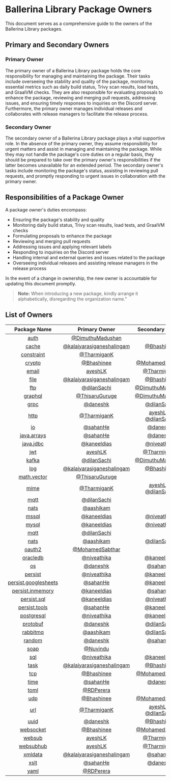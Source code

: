 # Ballerina Library Package Owners

This document serves as a comprehensive guide to the owners of the Ballerina Library packages.

## Primary and Secondary Owners

### Primary Owner

The primary owner of a Ballerina Library package holds the core responsibility for managing and maintaining the package. Their tasks include overseeing the stability and quality of the package, monitoring essential metrics such as daily build status, Trivy scan results, load tests, and GraalVM checks. They are also responsible for evaluating proposals to enhance the package, reviewing and merging pull requests, addressing issues, and ensuring timely responses to inquiries on the Discord server. Furthermore, the primary owner manages individual releases and collaborates with release managers to facilitate the release process.

### Secondary Owner

The secondary owner of a Ballerina Library package plays a vital supportive role. In the absence of the primary owner, they assume responsibility for urgent matters and assist in managing and maintaining the package. While they may not handle the package's core duties on a regular basis, they should be prepared to take over the primary owner's responsibilities if the latter becomes unavailable for an extended period. The secondary owner's tasks include monitoring the package's status, assisting in reviewing pull requests, and promptly responding to urgent issues in collaboration with the primary owner.

## Responsibilities of a Package Owner

A package owner's duties encompass:

- Ensuring the package's stability and quality
- Monitoring daily build status, Trivy scan results, load tests, and GraalVM checks
- Formulating proposals to enhance the package
- Reviewing and merging pull requests
- Addressing issues and applying relevant labels
- Responding to inquiries on the Discord server
- Handling internal and external queries and issues related to the package
- Overseeing individual releases and assisting release managers in the release process

In the event of a change in ownership, the new owner is accountable for updating this document promptly.

> **Note:** When introducing a new package, kindly arrange it alphabetically, disregarding the organization name."

## List of Owners

| Package Name | Primary Owner | Secondary Owner |
| :---: | :---: | :---: |
| [auth](https://github.com/ballerina-platform/module-ballerina-auth) | [@DimuthuMadushan](https://github.com/DimuthuMadushan) |  |
| [cache](https://github.com/ballerina-platform/module-ballerina-cache) |[@kalaiyarasiganeshalingam](https://github.com/kalaiyarasiganeshalingam)|[@Bhashinee](https://github.com/Bhashinee)|
| [constraint](https://github.com/ballerina-platform/module-ballerina-constraint) | [@TharmiganK](https://github.com/TharmiganK) |  |
| [crypto](https://github.com/ballerina-platform/module-ballerina-crypto) | [@Bhashinee](https://github.com/Bhashinee) | [@MohamedSabthar](https://github.com/MohamedSabthar) |
| [email](https://github.com/ballerina-platform/module-ballerina-email) |[ayeshLK](https://github.com/ayeshLK)| [@TharmiganK](https://github.com/TharmiganK) |
| [file](https://github.com/ballerina-platform/module-ballerina-file) |[@kalaiyarasiganeshalingam](https://github.com/kalaiyarasiganeshalingam)|[@Bhashinee](https://github.com/Bhashinee)|
| [ftp](https://github.com/ballerina-platform/module-ballerina-ftp) | [@dilanSachi](https://github.com/dilanSachi) | [@DimuthuMadushan](https://github.com/DimuthuMadushan) |
| [graphql](https://github.com/ballerina-platform/module-ballerina-graphql) | [@ThisaruGuruge](https://github.com/ThisaruGuruge) | [@DimuthuMadushan](https://github.com/DimuthuMadushan) |
| [grpc](https://github.com/ballerina-platform/module-ballerina-grpc) | [@daneshk](https://github.com/daneshk) | [@dilanSachi](https://github.com/dilanSachi) |
| [http](https://github.com/ballerina-platform/module-ballerina-http) | [@TharmiganK](https://github.com/TharmiganK) |[ayeshLK](https://github.com/ayeshLK), [@dilanSachi](https://github.com/dilanSachi)|
| [io](https://github.com/ballerina-platform/module-ballerina-io) | [@sahanHe](https://github.com/sahanHe) | [@daneshk](https://github.com/daneshk) |
| [java.arrays](https://github.com/ballerina-platform/module-ballerina-java.arrays) | [@sahanHe](https://github.com/sahanHe) | [@daneshk](https://github.com/daneshk) |
| [java.jdbc](https://github.com/ballerina-platform/module-ballerinax-java.jdbc) | [@kaneeldias](https://github.com/kaneeldias) | [@niveathika](https://github.com/niveathika) |
| [jwt](https://github.com/ballerina-platform/module-ballerina-jwt) |[ayeshLK](https://github.com/ayeshLK)| [@TharmiganK](https://github.com/TharmiganK) |
| [kafka](https://github.com/ballerina-platform/module-ballerinax-kafka) | [@dilanSachi](https://github.com/dilanSachi) | [@DimuthuMadushan](https://github.com/DimuthuMadushan) |
| [log](https://github.com/ballerina-platform/module-ballerina-log) |[@kalaiyarasiganeshalingam](https://github.com/kalaiyarasiganeshalingam)|[@Bhashinee](https://github.com/Bhashinee)|
| [math.vector](https://github.com/ballerina-platform/module-ballerina-math.vector) | [@ThisaruGuruge](https://github.com/ThisaruGuruge) |  |
| [mime](https://github.com/ballerina-platform/module-ballerina-mime) |[@TharmiganK](https://github.com/TharmiganK) |[ayeshLK](https://github.com/ayeshLK), [@dilanSachi](https://github.com/dilanSachi)|
| [mqtt](https://github.com/ballerina-platform/module-ballerina-mqtt) | [@dilanSachi](https://github.com/dilanSachi) |  |
| [nats](https://github.com/ballerina-platform/module-ballerinax-nats) | [@aashikam](https://github.com/aashikam) |  |
| [mssql](https://github.com/ballerina-platform/module-ballerinax-mssql) | [@kaneeldias](https://github.com/kaneeldias) | [@niveathika](https://github.com/niveathika) |
| [mysql](https://github.com/ballerina-platform/module-ballerinax-mysql) | [@kaneeldias](https://github.com/kaneeldias) | [@niveathika](https://github.com/niveathika) |
| [mqtt](https://github.com/ballerina-platform/module-ballerina-mqtt) | [@dilanSachi](https://github.com/dilanSachi) |  |
| [nats](https://github.com/ballerina-platform/module-ballerinax-nats) | [@aashikam](https://github.com/aashikam) | [@dilanSachi](https://github.com/dilanSachi) |
| [oauth2](https://github.com/ballerina-platform/module-ballerina-oauth2) | [@MohamedSabthar](https://github.com/MohamedSabthar) |  |
| [oracledb](https://github.com/ballerina-platform/module-ballerinax-oracledb) | [@niveathika](https://github.com/niveathika) | [@kaneeldias](https://github.com/kaneeldias) |
| [os](https://github.com/ballerina-platform/module-ballerina-os) | [@daneshk](https://github.com/daneshk) | [@sahanHe](https://github.com/sahanHe) |
| [persist](https://github.com/ballerina-platform/module-ballerina-persist) | [@niveathika](https://github.com/niveathika) | [@kaneeldias](https://github.com/kaneeldias) |
| [persist.googlesheets](https://github.com/ballerina-platform/module-ballerinax-persist.googlesheets) | [@sahanHe](https://github.com/sahanHe) | [@kaneeldias](https://github.com/kaneeldias)  |
| [persist.inmemory](https://github.com/ballerina-platform/module-ballerinax-persist.inmemory) | [@kaneeldias](https://github.com/kaneeldias) |[@sahanHe](https://github.com/sahanHe) |
| [persist.sql](https://github.com/ballerina-platform/module-ballerinax-persist.sql) | [@kaneeldias](https://github.com/kaneeldias) | [@niveathika](https://github.com/niveathika) |
| [persist.tools](https://github.com/ballerina-platform/persist-tools) | [@sahanHe](https://github.com/sahanHe) | [@kaneeldias](https://github.com/kaneeldias)  |
| [postgresql](https://github.com/ballerina-platform/module-ballerinax-postgresql) | [@niveathika](https://github.com/niveathika) | [@kaneeldias](https://github.com/kaneeldias) |
| [protobuf](https://github.com/ballerina-platform/module-ballerina-protobuf) | [@daneshk](https://github.com/daneshk) | [@dilanSachi](https://github.com/dilanSachi)  |
| [rabbitmq](https://github.com/ballerina-platform/module-ballerinax-rabbitmq) | [@aashikam](https://github.com/aashikam) | [@dilanSachi](https://github.com/dilanSachi)|
| [random](https://github.com/ballerina-platform/module-ballerina-random) | [@daneshk](https://github.com/daneshk) | [@sahanHe](https://github.com/sahanHe) |
| [soap](https://github.com/ballerina-platform/module-ballerina-soap) | [@Nuvindu](https://github.com/Nuvindu) |  |
| [sql](https://github.com/ballerina-platform/module-ballerina-sql) | [@niveathika](https://github.com/niveathika) | [@kaneeldias](https://github.com/kaneeldias) |
| [task](https://github.com/ballerina-platform/module-ballerina-task) |[@kalaiyarasiganeshalingam](https://github.com/kalaiyarasiganeshalingam)|[@Bhashinee](https://github.com/Bhashinee)|
| [tcp](https://github.com/ballerina-platform/module-ballerina-tcp) | [@Bhashinee](https://github.com/Bhashinee) | [@MohamedSabthar](https://github.com/MohamedSabthar) |
| [time](https://github.com/ballerina-platform/module-ballerina-time) | [@sahanHe](https://github.com/sahanHe) | [@daneshk](https://github.com/daneshk) |
| [toml](https://github.com/ballerina-platform/module-ballerina-toml) | [@RDPerera](https://github.com/RDPerera) | |
| [udp](https://github.com/ballerina-platform/module-ballerina-udp) | [@Bhashinee](https://github.com/Bhashinee) | [@MohamedSabthar](https://github.com/MohamedSabthar) |
| [url](https://github.com/ballerina-platform/module-ballerina-url) |[@TharmiganK](https://github.com/TharmiganK) |[ayeshLK](https://github.com/ayeshLK), [@dilanSachi](https://github.com/dilanSachi)|
| [uuid](https://github.com/ballerina-platform/module-ballerina-uuid) | [@daneshk](https://github.com/daneshk) | [@Bhashinee](https://github.com/Bhashinee) |
| [websocket](https://github.com/ballerina-platform/module-ballerina-websocket) | [@Bhashinee](https://github.com/Bhashinee) | [@MohamedSabthar](https://github.com/MohamedSabthar) |
| [websub](https://github.com/ballerina-platform/module-ballerina-websub) |[ayeshLK](https://github.com/ayeshLK)| [@TharmiganK](https://github.com/TharmiganK) |
| [websubhub](https://github.com/ballerina-platform/module-ballerina-websubhub) |[ayeshLK](https://github.com/ayeshLK)| [@TharmiganK](https://github.com/TharmiganK) |
| [xmldata](https://github.com/ballerina-platform/module-ballerina-xmldata)|[@kalaiyarasiganeshalingam](https://github.com/kalaiyarasiganeshalingam)|[@sahanHe](https://github.com/sahanHe)|
| [xslt](https://github.com/ballerina-platform/module-ballerina-xslt) | [@sahanHe](https://github.com/sahanHe) | [@daneshk](https://github.com/daneshk) |
| [yaml](https://github.com/ballerina-platform/module-ballerina-yaml) | [@RDPerera](https://github.com/RDPerera) |  |
